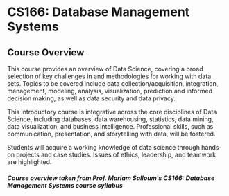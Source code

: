 # CS166: Database Management Systems

## Course Overview
This course provides an overview of Data Science, covering a broad selection of key challenges in and
methodologies for working with data sets. Topics to be covered include data collection/acquisition,
integration, management, modeling, analysis, visualization, prediction and informed decision making, as
well as data security and data privacy. 

This introductory course is integrative across the core disciplines
of Data Science, including databases, data warehousing, statistics, data mining, data visualization, and
business intelligence. Professional skills, such as communication, presentation, and storytelling with data,
will be fostered. 

Students will acquire a working knowledge of data science through hands-on projects
and case studies. Issues of ethics, leadership, and teamwork are highlighted.

##### Course overview taken from Prof. Mariam Salloum's CS166: Database Management Systems course syllabus
